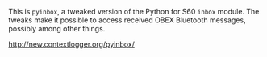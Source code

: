 This is `pyinbox`, a tweaked version of the Python for S60 `inbox` module.
The tweaks make it possible to access received OBEX Bluetooth messages,
possibly among other things.

http://new.contextlogger.org/pyinbox/
